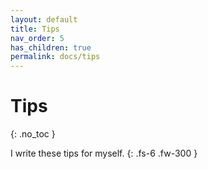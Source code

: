 ```yaml
---
layout: default
title: Tips
nav_order: 5
has_children: true
permalink: docs/tips
---
```


# Tips
{: .no_toc }

I write these tips for myself.
{: .fs-6 .fw-300 }
